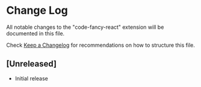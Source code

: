 # Change Log
All notable changes to the "code-fancy-react" extension will be documented in this file.

Check [Keep a Changelog](http://keepachangelog.com/) for recommendations on how to structure this file.

## [Unreleased]
- Initial release